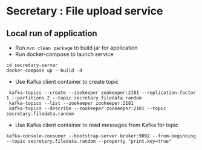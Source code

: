 # Secretary : File upload service

Local run of application
---

- Run `mvn clean package` to build jar for application
- Run docker-compose to launch service
```
cd secretary-server
docker-compose up --build -d
```
- Use Kafka client container to create topic
 ```
  kafka-topics --create --zookeeper zookeeper:2181 --replication-factor 1 --partitions 2 --topic secretary.filedata.random
  kafka-topics --list --zookeeper zookeeper:2181
  kafka-topics --describe --zookeeper zookeeper:2181 --topic secretary.filedata.random
```
- Use Kafka client container to read messages from Kafka for topic
```
kafka-console-consumer --bootstrap-server broker:9092 --from-beginning --topic secretary.filedata.random --property "print.key=true"
```
